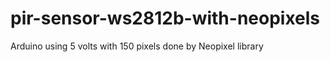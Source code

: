 # pir-sensor-ws2812b-with-neopixels


Arduino using 5 volts with 150 pixels done by Neopixel library
